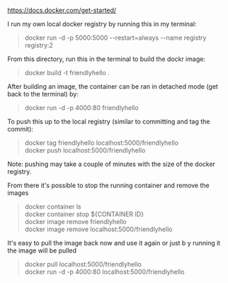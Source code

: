 https://docs.docker.com/get-started/



I run my own local docker registry by running this in my terminal: 
> docker run -d -p 5000:5000 --restart=always --name registry registry:2

From this directory, run this in the terminal to build the dockr image: 
> docker build -t friendlyhello .

After building an image, the container can be ran in detached mode (get back to the terminal) by: 
> docker run -d -p 4000:80 friendlyhello

To push this up to the local registry (similar to committing and tag the commit): 
> docker tag friendlyhello localhost:5000/friendlyhello  
> docker push localhost:5000/friendlyhello  

Note: pushing may take a couple of minutes with the size of the docker registry.

From there it's possible to stop the running container and remove the images
> docker container ls  
> docker container stop ${CONTAINER ID}   
> docker image remove friendlyhello  
> docker image remove localhost:5000/friendlyhello  

It's easy to pull the image back now and use it again or just b y running it the image will be pulled
> docker pull localhost:5000/friendlyhello  
> docker run -d -p 4000:80 localhost:5000/friendlyhello   
